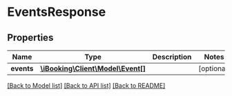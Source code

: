 # EventsResponse

## Properties
Name | Type | Description | Notes
------------ | ------------- | ------------- | -------------
**events** | [**\iBooking\Client\Model\Event[]**](Event.md) |  | [optional] 

[[Back to Model list]](../../README.md#documentation-for-models) [[Back to API list]](../../README.md#documentation-for-api-endpoints) [[Back to README]](../../README.md)

